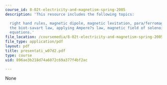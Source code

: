 ```yaml
---
course_id: 8-02t-electricity-and-magnetism-spring-2005
description: 'This resource includes the following topics:

  right hand rules, magnetic dipole, magnetic levitation, para/ferromagnetism, diamagnetism,
  the biot-savart law, applying Ampere?s law, magnetic field of solenoid, and maxwell?s
  equations.'
file_location: /coursemedia/8-02t-electricity-and-magnetism-spring-2005/896ae3b218d74a6072c69a377f4bf2ac_presentati_w07d2.pdf
file_type: application/pdf
layout: pdf
title: presentati_w07d2.pdf
type: course
uid: 896ae3b218d74a6072c69a377f4bf2ac

---
```

None